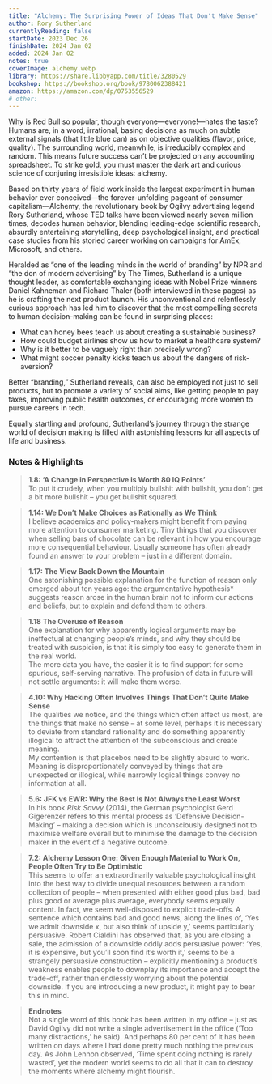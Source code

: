 ```yaml
---
title: "Alchemy: The Surprising Power of Ideas That Don't Make Sense"
author: Rory Sutherland
currentlyReading: false
startDate: 2023 Dec 26
finishDate: 2024 Jan 02
added: 2024 Jan 02
notes: true
coverImage: alchemy.webp
library: https://share.libbyapp.com/title/3280529
bookshop: https://bookshop.org/book/9780062388421
amazon: https://amazon.com/dp/0753556529
# other: 
---
```


Why is Red Bull so popular, though everyone—everyone!—hates the taste? Humans are, in a word, irrational, basing decisions as much on subtle external signals (that little blue can) as on objective qualities (flavor, price, quality). The surrounding world, meanwhile, is irreducibly complex and random. This means future success can’t be projected on any accounting spreadsheet. To strike gold, you must master the dark art and curious science of conjuring irresistible ideas: alchemy.  

Based on thirty years of field work inside the largest experiment in human behavior ever conceived—the forever-unfolding pageant of consumer capitalism—Alchemy, the revolutionary book by Ogilvy advertising legend Rory Sutherland, whose TED talks have been viewed nearly seven million times, decodes human behavior, blending leading-edge scientific research, absurdly entertaining storytelling, deep psychological insight, and practical case studies from his storied career working on campaigns for AmEx, Microsoft, and others.  

Heralded as “one of the leading minds in the world of branding” by NPR and “the don of modern advertising” by The Times, Sutherland is a unique thought leader, as comfortable exchanging ideas with Nobel Prize winners Daniel Kahneman and Richard Thaler (both interviewed in these pages) as he is crafting the next product launch. His unconventional and relentlessly curious approach has led him to discover that the most compelling secrets to human decision-making can be found in surprising places:  
- What can honey bees teach us about creating a sustainable business?  
- How could budget airlines show us how to market a healthcare system?  
- Why is it better to be vaguely right than precisely wrong?  
- What might soccer penalty kicks teach us about the dangers of risk-aversion?  

Better “branding,” Sutherland reveals, can also be employed not just to sell products, but to promote a variety of social aims, like getting people to pay taxes, improving public health outcomes, or encouraging more women to pursue careers in tech.  

Equally startling and profound, Sutherland’s journey through the strange world of decision making is filled with astonishing lessons for all aspects of life and business.  

### Notes & Highlights
> **1.8: ‘A Change in Perspective is Worth 80 IQ Points’**  
> To put it crudely, when you multiply bullshit with bullshit, you don’t get a bit more bullshit – you get bullshit squared.  

> **1.14: We Don’t Make Choices as Rationally as We Think**  
> I believe academics and policy-makers might benefit from paying more attention to consumer marketing. Tiny things that you discover when selling bars of chocolate can be relevant in how you encourage more consequential behaviour. Usually someone has often already found an answer to your problem – just in a different domain.  

> **1.17: The View Back Down the Mountain**  
> One astonishing possible explanation for the function of reason only emerged about ten years ago: the argumentative hypothesis* suggests reason arose in the human brain not to inform our actions and beliefs, but to explain and defend them to others.  

> **1.18 The Overuse of Reason**  
> One explanation for why apparently logical arguments may be ineffectual at changing people’s minds, and why they should be treated with suspicion, is that it is simply too easy to generate them in the real world.  
> The more data you have, the easier it is to find support for some spurious, self-serving narrative. The profusion of data in future will not settle arguments: it will make them worse.  

> **4.10: Why Hacking Often Involves Things That Don’t Quite Make Sense**  
> The qualities we notice, and the things which often affect us most, are the things that make no sense – at some level, perhaps it is necessary to deviate from standard rationality and do something apparently illogical to attract the attention of the subconscious and create meaning.  
> My contention is that placebos need to be slightly absurd to work.  
> Meaning is disproportionately conveyed by things that are unexpected or illogical, while narrowly logical things convey no information at all.  

> **5.6: JFK vs EWR: Why the Best Is Not Always the Least Worst**  
> In his book *Risk Savvy* (2014), the German psychologist Gerd Gigerenzer refers to this mental process as ‘Defensive Decision-Making’ – making a decision which is unconsciously designed not to maximise welfare overall but to minimise the damage to the decision maker in the event of a negative outcome.  

> **7.2: Alchemy Lesson One: Given Enough Material to Work On, People Often Try to Be Optimistic**  
> This seems to offer an extraordinarily valuable psychological insight into the best way to divide unequal resources between a random collection of people – when presented with either good plus bad, bad plus good or average plus average, everybody seems equally content. In fact, we seem well-disposed to explicit trade-offs. A sentence which contains bad and good news, along the lines of, ‘Yes we admit downside x, but also think of upside y,’ seems particularly persuasive. Robert Cialdini has observed that, as you are closing a sale, the admission of a downside oddly adds persuasive power: ‘Yes, it is expensive, but you’ll soon find it’s worth it,’ seems to be a strangely persuasive construction – explicitly mentioning a product’s weakness enables people to downplay its importance and accept the trade-off, rather than endlessly worrying about the potential downside. If you are introducing a new product, it might pay to bear this in mind.  

> **Endnotes**  
> Not a single word of this book has been written in my office – just as David Ogilvy did not write a single advertisement in the office (‘Too many distractions,’ he said). And perhaps 80 per cent of it has been written on days where I had done pretty much nothing the previous day. As John Lennon observed, ‘Time spent doing nothing is rarely wasted’, yet the modern world seems to do all that it can to destroy the moments where alchemy might flourish.  

